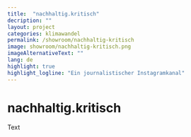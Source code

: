 ```yaml
---
title:  "nachhaltig.kritisch"
decription: ""
layout: project
categories: klimawandel
permalink: /showroom/nachhaltig-kritisch
image: showroom/nachhaltig-kritisch.png
imageAlternativeText: ""
lang: de
highlight: true
highlight_logline: "Ein journalistischer Instagramkanal"
---
```


# nachhaltig.kritisch

Text